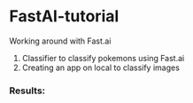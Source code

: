 # FastAI-tutorial
Working around with Fast.ai

1. Classifier to classify pokemons using Fast.ai
2. Creating an app on local to classify images

### Results:
